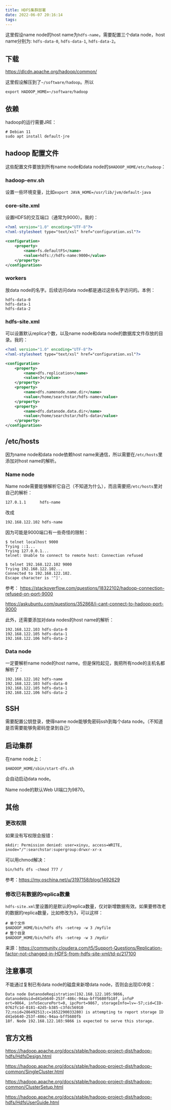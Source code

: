```yaml
---
title: HDFS集群部署
date: 2022-06-07 20:16:14
tags:
---
```


这里假设name node的host name为`hdfs-name`，需要配置三个data node，host name分别为: `hdfs-data-0`, `hdfs-data-1`, `hdfs-data-2`。

## 下载

<https://dlcdn.apache.org/hadoop/common/>

这里假设解压到了`~/software/hadoop`。所以

```shell
export HADOOP_HOME=~/software/hadoop
```

## 依赖

hadoop的运行需要JRE：

```shell
# Debian 11
sudo apt install default-jre
```

## hadoop 配置文件

这些配置文件要放到所有name node和data node的`$HADOOP_HOME/etc/hadoop`：

### hadoop-env.sh

设置一些环境变量，比如`export JAVA_HOME=/usr/lib/jvm/default-java`

### core-site.xml

设置HDFS的交互端口（通常为9000）。我的：

```xml
<?xml version="1.0" encoding="UTF-8"?>
<?xml-stylesheet type="text/xsl" href="configuration.xsl"?>

<configuration>
	<property>
		<name>fs.defaultFS</name>
		<value>hdfs://hdfs-name:9000</value>
	</property>
</configuration>
```

### workers

放data node的名字。后续访问data node都是通过这些名字访问的。本例：

```text
hdfs-data-0
hdfs-data-1
hdfs-data-2
```

### hdfs-site.xml

可以设置默认replica个数，以及name node和data node的数据库文件存放的目录。我的：

```xml
<?xml version="1.0" encoding="UTF-8"?>
<?xml-stylesheet type="text/xsl" href="configuration.xsl"?>

<configuration>
	<property>
		<name>dfs.replication</name>
		<value>3</value>
	</property>
	<property>
		<name>dfs.namenode.name.dir</name>
		<value>/home/searchstar/hdfs-name</value>
	</property>
	<property>
		<name>dfs.datanode.data.dir</name>
		<value>/home/searchstar/hdfs-data</value>
	</property>
</configuration>
```

## /etc/hosts

因为name node和data node依赖host name来通信，所以需要在`/etc/hosts`里添加对host name的解析。

### Name node

Name node需要能够解析它自己（不知道为什么），而且需要把`/etc/hosts`里对自己的解析：

```text
127.0.1.1      hdfs-name
```

改成

```text
192.168.122.102 hdfs-name
```

因为可能是9000端口有一些奇怪的限制：

```text
$ telnet localhost 9000
Trying ::1...
Trying 127.0.0.1...
telnet: Unable to connect to remote host: Connection refused

$ telnet 192.168.122.102 9000
Trying 192.168.122.102...
Connected to 192.168.122.102.
Escape character is '^]'.
```

参考：
<https://stackoverflow.com/questions/18322102/hadoop-connection-refused-on-port-9000>

<https://askubuntu.com/questions/352868/i-cant-connect-to-hadoop-port-9000>

此外，还需要添加对data nodes的host name的解析：

```text
192.168.122.103 hdfs-data-0
192.168.122.105 hdfs-data-1
192.168.122.106 hdfs-data-2
```

### Data node

一定要解析name node的host name。但是保险起见，我把所有node的主机名都解析了：

```text
192.168.122.102 hdfs-name
192.168.122.103 hdfs-data-0
192.168.122.105 hdfs-data-1
192.168.122.106 hdfs-data-2
```

## SSH

需要配置公钥登录，使得name node能够免密码ssh到每个data node。（不知道是否需要能够免密码登录到自己）

## 启动集群

在name node上：

```shell
$HADOOP_HOME/sbin/start-dfs.sh
```

会自动启动data node。

Name node的默认Web UI端口为9870。

## 其他

### 更改权限

如果没有写权限会报错：

```text
mkdir: Permission denied: user=xinyu, access=WRITE, inode="/":searchstar:supergroup:drwxr-xr-x
```

可以用chmod解决：

```shell
bin/hdfs dfs -chmod 777 /
```

参考：<https://my.oschina.net/u/3197158/blog/1492629>

### 修改已有数据的replica数量

`hdfs-site.xml`里设置的是默认的replica数量，仅对新增数据有效。如果要修改老的数据的replica数量，比如修改为3，可以这样：

```shell
# 单个文件
$HADOOP_HOME/bin/hdfs dfs -setrep -w 3 /myfile
# 整个目录
$HADOOP_HOME/bin/hdfs dfs -setrep -w 3 /mydir
```

来源：<https://community.cloudera.com/t5/Support-Questions/Replication-factor-not-changed-in-HDFS-from-hdfs-site-xml/td-p/217100>

## 注意事项

不能通过复制已有data node的磁盘来新增data node，否则会出现ID冲突：

```text
Data node DatanodeRegistration(192.168.122.105:9866, datanodeUuid=d41eb640-253f-486c-94aa-bff5680fb18f, infoP
ort=9864, infoSecurePort=0, ipcPort=9867, storageInfo=lv=-57;cid=CID-0762fc1d-0181-42d5-b385-c3fdc56910
72;nsid=286492513;c=1652290033280) is attempting to report storage ID d41eb640-253f-486c-94aa-bff5680fb
18f. Node 192.168.122.103:9866 is expected to serve this storage.
```

## 官方文档

<https://hadoop.apache.org/docs/stable/hadoop-project-dist/hadoop-hdfs/HdfsDesign.html>

<https://hadoop.apache.org/docs/stable/hadoop-project-dist/hadoop-common/SingleCluster.html>

<https://hadoop.apache.org/docs/stable/hadoop-project-dist/hadoop-common/ClusterSetup.html>

<https://hadoop.apache.org/docs/stable/hadoop-project-dist/hadoop-hdfs/HdfsUserGuide.html>
